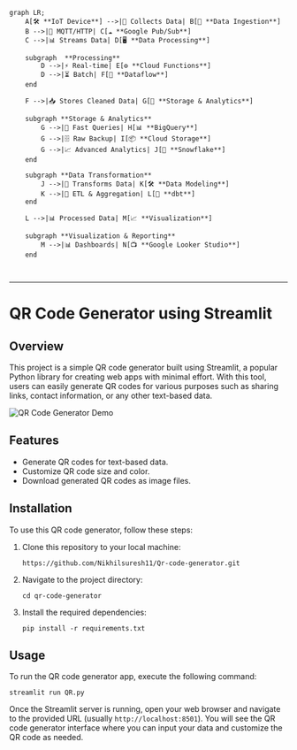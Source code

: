 ```mermaid
graph LR;
    A[🛠️ **IoT Device**] -->|📡 Collects Data| B[🔗 **Data Ingestion**]
    B -->|📨 MQTT/HTTP| C[☁️ **Google Pub/Sub**]
    C -->|📊 Streams Data| D[🖥️ **Data Processing**]

    subgraph  **Processing**
        D -->|⚡ Real-time| E[⚙️ **Cloud Functions**]
        D -->|⏳ Batch| F[🔄 **Dataflow**]
    end

    F -->|📥 Stores Cleaned Data| G[📂 **Storage & Analytics**]

    subgraph **Storage & Analytics**
        G -->|🚀 Fast Queries| H[📊 **BigQuery**]
        G -->|🗄️ Raw Backup| I[📦 **Cloud Storage**]
        G -->|📈 Advanced Analytics| J[📑 **Snowflake**]
    end

    subgraph **Data Transformation**
        J -->|🔄 Transforms Data| K[🛠️ **Data Modeling**]
        K -->|🔀 ETL & Aggregation| L[🔧 **dbt**]
    end

    L -->|📊 Processed Data| M[📈 **Visualization**]
    
    subgraph **Visualization & Reporting**
        M -->|📊 Dashboards| N[📺 **Google Looker Studio**]
    end



```






















---

# QR Code Generator using Streamlit

## Overview

This project is a simple QR code generator built using Streamlit, a popular Python library for creating web apps with minimal effort. With this tool, users can easily generate QR codes for various purposes such as sharing links, contact information, or any other text-based data.

![QR Code Generator Demo](demo.gif)

## Features

- Generate QR codes for text-based data.
- Customize QR code size and color.
- Download generated QR codes as image files.

## Installation

To use this QR code generator, follow these steps:

1. Clone this repository to your local machine:

   ```
   https://github.com/Nikhilsuresh11/Qr-code-generator.git
   ```

2. Navigate to the project directory:

   ```
   cd qr-code-generator
   ```

3. Install the required dependencies:

   ```
   pip install -r requirements.txt
   ```

## Usage

To run the QR code generator app, execute the following command:

```
streamlit run QR.py
```

Once the Streamlit server is running, open your web browser and navigate to the provided URL (usually `http://localhost:8501`). You will see the QR code generator interface where you can input your data and customize the QR code as needed.
